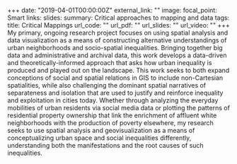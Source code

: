 +++
date: "2019-04-01T00:00:00Z"
external_link: ""
image:
  focal_point: Smart
links:
slides: 
summary: Critical approaches to mapping and data
tags:
title: Critical Mappings
url_code: ""
url_pdf: ""
url_slides: ""
url_video: ""
+++
My primary, ongoing research project focuses on using spatial analysis and data visualization as a means of constructing alternative understandings of urban neighborhoods and socio-spatial inequalities. Bringing together big data and administrative and archival data, this work develops a data-driven and theoretically-informed approach that asks how urban inequality is produced and played out on the landscape. This work seeks to both expand conceptions of social and spatial relations in GIS to include non-Cartesian spatialities, while also challenging the dominant spatial narratives of separateness and isolation that are used to justify and reinforce inequality and exploitation in cities today. Whether through analyzing the everyday mobilities of urban residents via social media data or plotting the patterns of residential property ownership that link the enrichment of affluent white neighborhoods with the production of poverty elsewhere, my research seeks to use spatial analysis and geovisualization as a means of conceptualizing urban space and social inequalities differently, understanding both the manifestations and the root causes of such inequalities.
